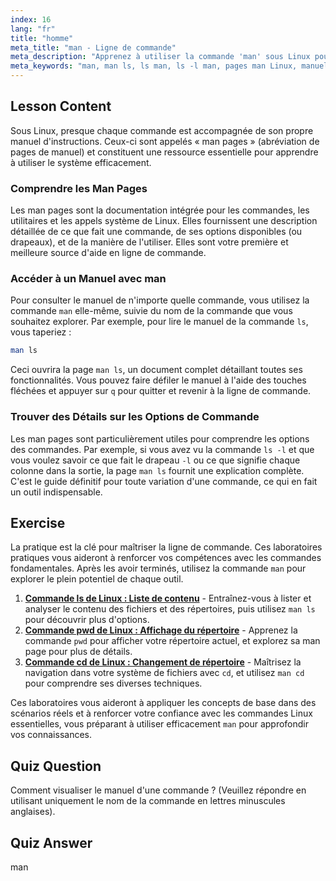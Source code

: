 ```yaml
---
index: 16
lang: "fr"
title: "homme"
meta_title: "man - Ligne de commande"
meta_description: "Apprenez à utiliser la commande 'man' sous Linux pour accéder aux manuels détaillés des commandes comme 'ls'. Comprenez la page man ls pour maîtriser la ligne de commande."
meta_keywords: "man, man ls, ls man, ls -l man, pages man Linux, manuel de commande, documentation Linux, aide ligne de commande"
---
```


## Lesson Content

Sous Linux, presque chaque commande est accompagnée de son propre manuel d'instructions. Ceux-ci sont appelés « man pages » (abréviation de pages de manuel) et constituent une ressource essentielle pour apprendre à utiliser le système efficacement.

### Comprendre les Man Pages

Les man pages sont la documentation intégrée pour les commandes, les utilitaires et les appels système de Linux. Elles fournissent une description détaillée de ce que fait une commande, de ses options disponibles (ou drapeaux), et de la manière de l'utiliser. Elles sont votre première et meilleure source d'aide en ligne de commande.

### Accéder à un Manuel avec man

Pour consulter le manuel de n'importe quelle commande, vous utilisez la commande `man` elle-même, suivie du nom de la commande que vous souhaitez explorer. Par exemple, pour lire le manuel de la commande `ls`, vous taperiez :

```bash
man ls
```

Ceci ouvrira la page `man ls`, un document complet détaillant toutes ses fonctionnalités. Vous pouvez faire défiler le manuel à l'aide des touches fléchées et appuyer sur `q` pour quitter et revenir à la ligne de commande.

### Trouver des Détails sur les Options de Commande

Les man pages sont particulièrement utiles pour comprendre les options des commandes. Par exemple, si vous avez vu la commande `ls -l` et que vous voulez savoir ce que fait le drapeau `-l` ou ce que signifie chaque colonne dans la sortie, la page `man ls` fournit une explication complète. C'est le guide définitif pour toute variation d'une commande, ce qui en fait un outil indispensable.

## Exercise

La pratique est la clé pour maîtriser la ligne de commande. Ces laboratoires pratiques vous aideront à renforcer vos compétences avec les commandes fondamentales. Après les avoir terminés, utilisez la commande `man` pour explorer le plein potentiel de chaque outil.

1.  **[Commande ls de Linux : Liste de contenu](https://labex.io/fr/labs/linux-linux-ls-command-content-listing-219205)** - Entraînez-vous à lister et analyser le contenu des fichiers et des répertoires, puis utilisez `man ls` pour découvrir plus d'options.
2.  **[Commande pwd de Linux : Affichage du répertoire](https://labex.io/fr/labs/linux-linux-pwd-command-directory-displaying-209734)** - Apprenez la commande `pwd` pour afficher votre répertoire actuel, et explorez sa man page pour plus de détails.
3.  **[Commande cd de Linux : Changement de répertoire](https://labex.io/fr/labs/linux-linux-cd-command-directory-changing-209733)** - Maîtrisez la navigation dans votre système de fichiers avec `cd`, et utilisez `man cd` pour comprendre ses diverses techniques.

Ces laboratoires vous aideront à appliquer les concepts de base dans des scénarios réels et à renforcer votre confiance avec les commandes Linux essentielles, vous préparant à utiliser efficacement `man` pour approfondir vos connaissances.

## Quiz Question

Comment visualiser le manuel d'une commande ? (Veuillez répondre en utilisant uniquement le nom de la commande en lettres minuscules anglaises).

## Quiz Answer

man
